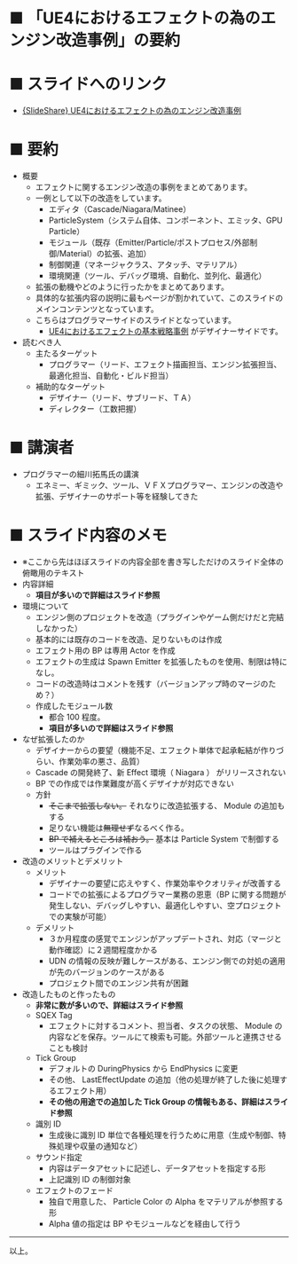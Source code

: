 # ■ 「UE4におけるエフェクトの為のエンジン改造事例」の要約

# ■ スライドへのリンク
* [{SlideShare} UE4におけるエフェクトの為のエンジン改造事例](https://www.slideshare.net/EpicGamesJapan/ue4-138425416)

# ■ 要約
* 概要
	* エフェクトに関するエンジン改造の事例をまとめてあります。
	* 一例として以下の改造をしています。
		* エディタ（Cascade/Niagara/Matinee）
		* ParticleSystem（システム自体、コンポーネント、エミッタ、GPU Particle）
		* モジュール（既存（Emitter/Particle/ポストプロセス/外部制御/Material）の拡張、追加）
		* 制御関連（マネージャクラス、アタッチ、マテリアル）
		* 環境関連（ツール、デバッグ環境、自動化、並列化、最適化）
	* 拡張の動機やどのように行ったかをまとめてあります。
	* 具体的な拡張内容の説明に最もページが割かれていて、このスライドのメインコンテンツとなっています。
	* こちらはプログラマーサイドのスライドとなっています。
		* [UE4におけるエフェクトの基本戦略事例](UE4におけるエフェクトの基本戦略事例.md) がデザイナーサイドです。
* 読むべき人
	* 主たるターゲット
		* プログラマー（リード、エフェクト描画担当、エンジン拡張担当、最適化担当、自動化・ビルド担当）
	* 補助的なターゲット
		* デザイナー（リード、サブリード、ＴＡ）
		* ディレクター（工数把握）

# ■ 講演者
* プログラマーの細川拓馬氏の講演
	* エネミー、ギミック、ツール、ＶＦＸプログラマー、エンジンの改造や拡張、デザイナーのサポート等を経験してきた

# ■ スライド内容のメモ
* ※ここから先はほぼスライドの内容全部を書き写しただけのスライド全体の俯瞰用のテキスト
* 内容詳細
	* **項目が多いので詳細はスライド参照**
* 環境について
	* エンジン側のプロジェクトを改造（プラグインやゲーム側だけだと完結しなかった）
	* 基本的には既存のコードを改造、足りないものは作成
	* エフェクト用の BP は専用 Actor を作成
	* エフェクトの生成は Spawn Emitter を拡張したものを使用、制限は特になし。
	* コードの改造時はコメントを残す（バージョンアップ時のマージのため？）
	* 作成したモジュール数
		* 都合 100 程度。
		* **項目が多いので詳細はスライド参照**
* なぜ拡張したのか
	* デザイナーからの要望（機能不足、エフェクト単体で起承転結が作りづらい、作業効率の悪さ、品質）
	* Cascade の開発終了、新 Effect 環境（ Niagara ） がリリースされない
	* BP での作成では作業難度が高くデザイナが対応できない
	* 方針
		* ~~そこまで拡張しない。~~ それなりに改造拡張する、 Module の追加もする
		* 足りない機能は~~無理せず~~なるべく作る。
		* ~~BP で補えるところは補おう。~~ 基本は Particle System で制御する
		* ツールはプラグインで作る
* 改造のメリットとデメリット
	* メリット
		* デザイナーの要望に応えやすく、作業効率やクオリティが改善する
		* コードでの拡張によるプログラマー業務の恩恵（BP に関する問題が発生しない、デバッグしやすい、最適化しやすい、空プロジェクトでの実験が可能）
	* デメリット
		* ３か月程度の感覚でエンジンがアップデートされ、対応（マージと動作確認）に２週間程度かかる
		* UDN の情報の反映が難しケースがある、エンジン側での対処の適用が先のバージョンのケースがある
		* プロジェクト間でのエンジン共有が困難
* 改造したものと作ったもの
	* **非常に数が多いので、詳細はスライド参照**
	* SQEX Tag
		* エフェクトに対するコメント、担当者、タスクの状態、 Module の内容などを保存。ツールにて検索も可能。外部ツールと連携させることも検討
	* Tick Group
		* デフォルトの DuringPhysics から EndPhysics に変更
		* その他、 LastEffectUpdate の追加（他の処理が終了した後に処理するエフェクト用）
		* **その他の用途での追加した Tick Group の情報もある、詳細はスライド参照**
	* 識別 ID
		* 生成後に識別 ID 単位で各種処理を行うために用意（生成や制御、特殊処理や収量の通知など）
	* サウンド指定
		* 内容はデータアセットに記述し、データアセットを指定する形
		* 上記識別 ID の制御対象
	* エフェクトのフェード
		* 独自で用意した、 Particle Color の Alpha をマテリアルが参照する形
		* Alpha 値の指定は BP やモジュールなどを経由して行う


----
以上。
